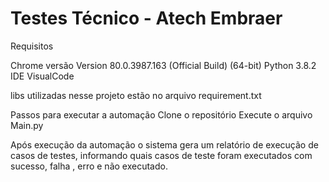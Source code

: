 # Testes Técnico - Atech Embraer

Requisitos

Chrome versão Version 80.0.3987.163 (Official Build) (64-bit)
Python 3.8.2
IDE VisualCode



libs utilizadas nesse projeto estão no arquivo requirement.txt

Passos para executar a automação
  Clone o repositório
  Execute o arquivo Main.py
  

Após execução da automação o sistema gera um relatório de execução de casos de testes, informando quais casos de teste foram executados com sucesso, falha , erro e não executado.



  

